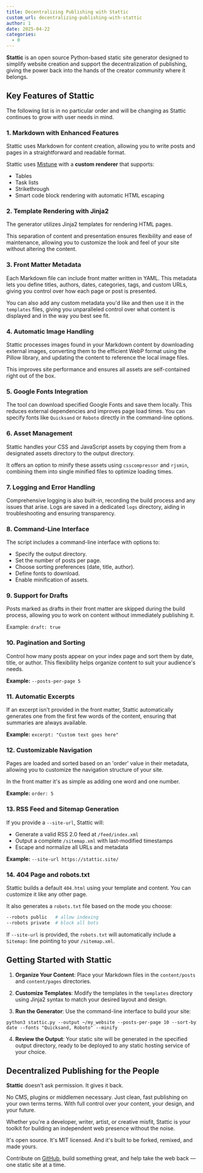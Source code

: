 ```yaml
---
title: Decentralizing Publishing with Stattic
custom_url: decentralizing-publishing-with-stattic
author: 1
date: 2025-04-22
categories:
  - 0
---
```


**Stattic** is an open source Python-based static site generator designed to simplify website creation and support the decentralization of publishing, giving the power back into the hands of the creator community where it belongs.

## Key Features of Stattic

The following list is in no particular order and will be changing as Stattic continues to grow with user needs in mind.

### 1. Markdown with Enhanced Features

Stattic uses Markdown for content creation, allowing you to write posts and pages in a straightforward and readable format.

Stattic uses [Mistune](https://mistune.readthedocs.io/en/latest/) with a **custom renderer** that supports:

- Tables
- Task lists
- Strikethrough
- Smart code block rendering with automatic HTML escaping

### 2. Template Rendering with Jinja2

The generator utilizes Jinja2 templates for rendering HTML pages. 

This separation of content and presentation ensures flexibility and ease of maintenance, allowing you to customize the look and feel of your site without altering the content.

### 3. Front Matter Metadata

Each Markdown file can include front matter written in YAML. This metadata lets you define titles, authors, dates, categories, tags, and custom URLs, giving you control over how each page or post is presented.

You can also add any custom metadata you'd like and then use it in the `templates` files, giving you unparalleled control over what content is displayed and in the way you best see fit.

### 4. Automatic Image Handling

Stattic processes images found in your Markdown content by downloading external images, converting them to the efficient WebP format using the Pillow library, and updating the content to reference the local image files. 

This improves site performance and ensures all assets are self-contained right out of the box.

### 5. Google Fonts Integration

The tool can download specified Google Fonts and save them locally. This reduces external dependencies and improves page load times. You can specify fonts like `Quicksand` or `Roboto` directly in the command-line options.

### 6. Asset Management

Stattic handles your CSS and JavaScript assets by copying them from a designated assets directory to the output directory. 

It offers an option to minify these assets using `csscompressor` and `rjsmin`, combining them into single minified files to optimize loading times.

### 7. Logging and Error Handling

Comprehensive logging is also built-in, recording the build process and any issues that arise. Logs are saved in a dedicated `logs` directory, aiding in troubleshooting and ensuring transparency.

### 8. Command-Line Interface

The script includes a command-line interface with options to:

- Specify the output directory.
- Set the number of posts per page.
- Choose sorting preferences (date, title, author).
- Define fonts to download.
- Enable minification of assets.

### 9. Support for Drafts

Posts marked as drafts in their front matter are skipped during the build process, allowing you to work on content without immediately publishing it.

Example: `draft: true`

### 10. Pagination and Sorting

Control how many posts appear on your index page and sort them by date, title, or author. This flexibility helps organize content to suit your audience's needs.

**Example:** `--posts-per-page 5`

### 11. Automatic Excerpts

If an excerpt isn't provided in the front matter, Stattic automatically generates one from the first few words of the content, ensuring that summaries are always available.

**Example:** `excerpt: "Custom text goes here"`

### 12. Customizable Navigation

Pages are loaded and sorted based on an 'order' value in their metadata, allowing you to customize the navigation structure of your site.

In the front matter it's as simple as adding one word and one number.

**Example:** `order: 5`

### 13. RSS Feed and Sitemap Generation

If you provide a `--site-url`, Stattic will:

- Generate a valid RSS 2.0 feed at `/feed/index.xml`
- Output a complete `/sitemap.xml` with last-modified timestamps
- Escape and normalize all URLs and metadata

**Example:** `--site-url https://stattic.site/`

### 14. 404 Page and robots.txt

Stattic builds a default `404.html` using your template and content. You can customize it like any other page.

It also generates a `robots.txt` file based on the mode you choose:

```bash
--robots public   # allow indexing
--robots private  # block all bots
```

If `--site-url` is provided, the `robots.txt` will automatically include a `Sitemap:` line pointing to your `/sitemap.xml`.

## Getting Started with Stattic

1. **Organize Your Content**: Place your Markdown files in the `content/posts` and `content/pages` directories.

2. **Customize Templates**: Modify the templates in the `templates` directory using Jinja2 syntax to match your desired layout and design.

3. **Run the Generator**: Use the command-line interface to build your site:
    
`python3 stattic.py --output ~/my_website --posts-per-page 10 --sort-by date --fonts "Quicksand, Roboto" --minify`

4. **Review the Output**: Your static site will be generated in the specified output directory, ready to be deployed to any static hosting service of your choice.

## Decentralized Publishing for the People

**Stattic** doesn’t ask permission. It gives it back.

No CMS, plugins or middlemen necessary. Just clean, fast publishing on your own terms terms. With full control over your content, your design, and your future.

Whether you're a developer, writer, artist, or creative misfit, Stattic is your toolkit for building an independent web presence without the noise.

It's open source. It's MIT licensed. And it's built to be forked, remixed, and made yours.

Contribute on [GitHub](https://github.com/getstattic/stattic), build something great, and help take the web back — one static site at a time.
